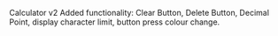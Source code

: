 Calculator v2
Added functionality: Clear Button, Delete Button, Decimal Point, display character limit, button press colour change. 